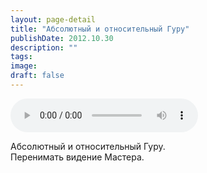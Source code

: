 ```yaml
---
layout: page-detail
title: "Абсолютный и относительный Гуру"
publishDate: 2012.10.30
description: ""
tags:
image:
draft: false
---
```


<audio title="2012.10.30 - Абсолютный и относительный Гуру.mp3" src="https://filer-api.advayta.org/v1.0/public/files/73371" controls=""></audio>

 Абсолютный и относительный Гуру.  
 Перенимать видение Мастера. 

  
